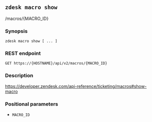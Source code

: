 ## `zdesk macro show`

/macros/{MACRO_ID}

### Synopsis

    zdesk macro show [ ... ]

### REST endpoint

    GET https://{HOSTNAME}/api/v2/macros/{MACRO_ID}

### Description

https://developer.zendesk.com/api-reference/ticketing/macros#show-macro

### Positional parameters

* `MACRO_ID`

